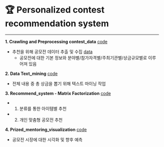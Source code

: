 # 🏆 Personalized contest recommendation system
---

**1. Crawling and Preprocessing contest_data** [code](https://github.com/herjh0405/Personalized-contest-recommendation-system/blob/master/001.%20Crawling%20and%20Preprocessing%20contest_data.ipynb)
- 추천을 위해 공모전 데이터 추출 및 수집 [data](https://github.com/herjh0405/Personalized-contest-recommendation-system/tree/master/data)
   - 공모전에 대한 기본 정보와 분야별/참가자격별/주최기관별/상금규모별로 이루어져 있음

**2. Data Text_mining** [code](https://github.com/herjh0405/Personalized-contest-recommendation-system/blob/master/002.%20Data_Text_mining.ipynb)
- 전체 내용 중 총 상금을 뽑기 위해 텍스트 마이닝 작업


**3. Recommend_system - Matrix Factorization** [code](https://github.com/herjh0405/Personalized-contest-recommendation-system/blob/master/003.%20Recommend_system%20-%20Matrix%20Factorization.ipynb)
- 1. 분류를 통한 아이템별 추천
- 2. 개인 맞춤형 공모전 추천

**4. Prized_mentoring_visualization** [code](https://github.com/herjh0405/Personalized-contest-recommendation-system/blob/master/004.%20Prized_mentoring_visualization.ipynb)
- 공모전 시장에 대한 시각화 및 향후 예측
